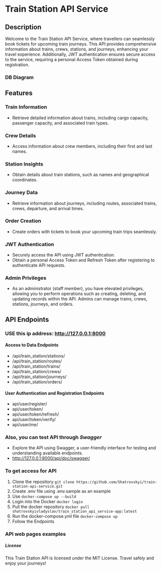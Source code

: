 # Train Station API Service

## Description

Welcome to the Train Station API Service, where travellers can seamlessly book tickets for upcoming train journeys. 
This API provides comprehensive information about trains, crews, stations, and journeys, enhancing your travel experience. 
Additionally, JWT authentication ensures secure access to the service, requiring a personal Access Token obtained during registration.


### DB Diagram

## Features

### Train Information
* Retrieve detailed information about trains, including cargo capacity, passenger capacity, and associated train types.

### Crew Details
* Access information about crew members, including their first and last names.

### Station Insights
* Obtain details about train stations, such as names and geographical coordinates.

### Journey Data
* Retrieve information about journeys, including routes, associated trains, crews, departure, and arrival times.

### Order Creation
* Create orders with tickets to book your upcoming train trips seamlessly.

### JWT Authentication
* Securely access the API using JWT authentication.
* Obtain a personal Access Token and Refresh Token after registering to authenticate API requests.

### Admin Privileges
* As an administrator (staff member), you have elevated privileges, allowing you to perform operations such as creating, deleting, and updating records within the API. 
Admins can manage trains, crews, stations, journeys, and orders.

## API Endpoints

### USE this ip address: http://127.0.0.1:8000

#### Access to Data Endpoints
* /api/train_station/stations/
* /api/train_station/routes/
* /api/train_station/trains/
* /api/train_station/crews/
* /api/train_station/journeys/
* /api/train_station/orders/

#### User Authentication and Registration Endpoints
* api/user/register/
* api/user/token/
* api/user/token/refresh/
* api/user/token/verify/
* api/user/me/

### Also, you can test API through *Swagger*
* Explore the API using Swagger, a user-friendly interface for testing and understanding available endpoints.
* http://127.0.0.1:8000/api/doc/swagger/

### To get access for API

1) Clone the repository `git clone https://github.com/Shatrovskyi/train-station-api-service.git`
2) Create .env file using .env.sample as an example
3) Use `docker-compose up --build`
4) Login into the Docker `docker login`
5) Pull the docker repository `docker pull shatrovskyivladyslav/train_station_api_service-app:latest`
6) Run the docker-compose.yml file `docker-compose up`
7) Follow the Endpoints

### API web pages examples


##### License
This Train Station API is licensed under the MIT License. Travel safely and enjoy your journeys!
